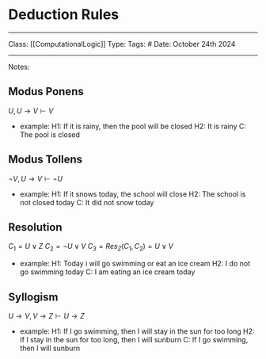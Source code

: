 # Deduction Rules 
___
Class: [[ComputationalLogic]]
Type: 
Tags: # 
Date: October 24th 2024
___

Notes:
## Modus Ponens
$U, U \rightarrow V \vdash V$ 
- example:
H1: If it is rainy, then the pool will be closed 
H2: It is rainy
C: The pool is closed
## Modus Tollens
$\neg V, U\rightarrow V \vdash \neg U$
- example:
H1: If it snows today, the school will close
H2: The school is not closed today
C: It did not snow today
## Resolution 
$C_1 = U \lor Z$
$C_2 = \neg U \lor V$ 
$C_3 = Res_Z(C_1,C_2)=U\lor V$
- example:
H1: Today i will go swimming or eat an ice cream
H2: I do not go swimming today
C: I am eating an ice cream today

## Syllogism 
$U \rightarrow V, V \rightarrow Z \vdash U \rightarrow Z$
- example:
H1: If I go swimming, then I will stay in the sun for too long 
H2: If I stay in the sun for too long, then I will sunburn
C: If I go swimming, then I will sunburn


